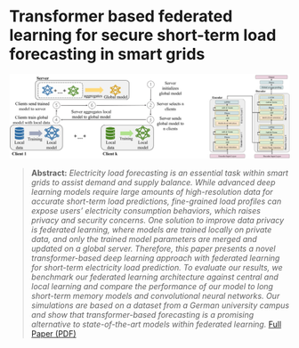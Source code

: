 # Transformer based federated learning for secure short-term load forecasting in smart grids

![image description](images/readme_image.svg)

> **Abstract:**
> *Electricity load forecasting is an essential task within smart grids to assist demand and supply balance. While advanced deep learning models require large amounts of high-resolution data for accurate short-term load predictions, fine-grained load profiles can expose users’ electricity consumption behaviors, which raises privacy and security concerns. One solution to improve data privacy is federated learning, where models are trained locally on private data, and only the trained model parameters are merged and updated on a global server. Therefore, this paper presents a novel transformer-based deep learning approach with federated learning for short-term electricity load prediction. To evaluate our results, we benchmark our federated learning architecture against central and local learning and compare the performance of our model to long short-term memory models and convolutional neural networks. Our simulations are based on a dataset from a German university campus and show that transformer-based forecasting is a promising alternative to state-of-the-art models within federated learning.*
[Full Paper (PDF)](https://doi.org/10.1109/ICCEP57914.2023.10247363)
